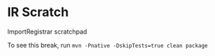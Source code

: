 # IR Scratch

ImportRegistrar scratchpad 

To see this break, run `mvn -Pnative -DskipTests=true clean package`


